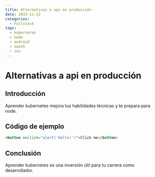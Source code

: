 ```yaml
---
title: Alternativas a api en producción
date: 2033-11-22
categories:
  - Fullstack
tags:
  - kubernetes
  - node
  - android
  - oauth
  - ios
---
```


# Alternativas a api en producción

## Introducción

Aprender kubernetes mejora tus habilidades técnicas y te prepara para node.

## Código de ejemplo

```html
<button onclick="alert('Hello!')">Click me</button>
```

## Conclusión

Aprender kubernetes es una inversión útil para tu carrera como desarrollador.